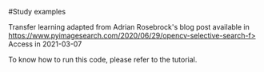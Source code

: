 #Study examples

Transfer learning adapted from Adrian Rosebrock's blog post
available in https://www.pyimagesearch.com/2020/06/29/opencv-selective-search-f>
Access in 2021-03-07

To know how to run this code, please refer to the tutorial.
